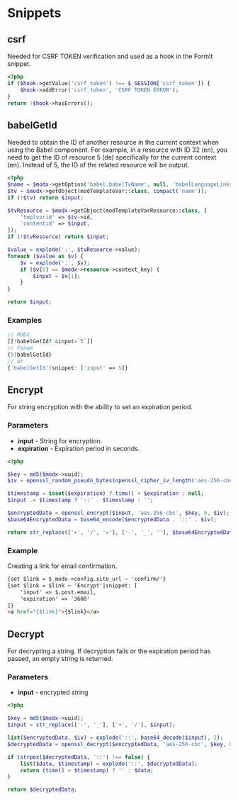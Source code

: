 # Snippets

## csrf

Needed for CSRF TOKEN verification and used as a hook in the FormIt snippet.

```php
<?php
if ($hook->getValue('csrf_token') !== $_SESSION['csrf_token']) {
    $hook->addError('csrf_token', 'CSRF TOKEN ERROR');
}
return !$hook->hasErrors();
```

## babelGetId

Needed to obtain the ID of another resource in the current context when using the Babel component. For example, in a resource with ID 32 (en), you need to get the ID of resource 5 (de) specifically for the current context (en). Instead of 5, the ID of the related resource will be output.

```php
<?php
$name = $modx->getOption('babel.babelTvName', null, 'babelLanguageLinks', true);
$tv = $modx->getObject(modTemplateVar::class, compact('name'));
if (!$tv) return $input;

$tvResource = $modx->getObject(modTemplateVarResource::class, [
    'tmplvarid' => $tv->id,
    'contentid' => $input,
]);
if (!$tvResource) return $input;

$value = explode(';', $tvResource->value);
foreach ($value as $v) {
    $v = explode(':', $v);
    if ($v[0] == $modx->resource->context_key) {
        $input = $v[1];
    }
}

return $input;
```

### Examples

```php
// MODX
[[!babelGetId? &input=`5`]]
// Fenom
{5|babelGetId} 
// or
{'babelGetId'|snippet: ['input' => 5]}
```
## Encrypt

For string encryption with the ability to set an expiration period.

### Parameters
 - **input**  - String for encryption.
 - **expiration** - Expiration period in seconds.

```php
<?php

$key = md5($modx->uuid);
$iv = openssl_random_pseudo_bytes(openssl_cipher_iv_length('aes-256-cbc'));

$timestamp = isset($expiration) ? time() + $expiration : null;
$input .= $timestamp ? '::' . $timestamp : '';

$encryptedData = openssl_encrypt($input, 'aes-256-cbc', $key, 0, $iv);
$base64EncryptedData = base64_encode($encryptedData . '::' . $iv);

return str_replace(['+', '/', '='], ['-', '_', ''], $base64EncryptedData);
```

### Example

Creating a link for email confirmation.

```html
{set $link = $_modx->config.site_url ~ 'confirm/'}
{set $link = $link ~ 'Encrypt'|snippet: [
    'input' => $.post.email, 
    'expiration' => '3600'
]}
<a href="{$link}">{$link}</a>
```

## Decrypt

For decrypting a string. If decryption fails or the expiration period has passed, an empty string is returned.

### Parameters
 - **input** - encrypted string

```php
<?php

$key = md5($modx->uuid);
$input = str_replace(['-', '_'], ['+', '/'], $input);

list($encryptedData, $iv) = explode('::', base64_decode($input), 2);
$decryptedData = openssl_decrypt($encryptedData, 'aes-256-cbc', $key, 0, $iv);

if (strpos($decryptedData, '::') !== false) {
    list($data, $timestamp) = explode('::', $decryptedData);
    return (time() > $timestamp) ? '' : $data;
}

return $decryptedData;
```